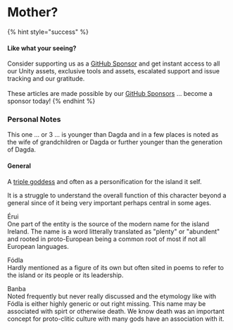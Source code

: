 # Mother?

{% hint style="success" %}
#### Like what your seeing?

Consider supporting us as a [GitHub Sponsor](../../../../../../become-a-sponsor.md) and get instant access to all our Unity assets, exclusive tools and assets, escalated support and issue tracking and our gratitude.\
\
These articles are made possible by our [GitHub Sponsors](https://github.com/sponsors/heathen-engineering) ... become a sponsor today!
{% endhint %}

### Personal Notes

This one ... or 3 ... is younger than Dagda and in a few places is noted as the wife of grandchildren or Dagda or further younger than the generation of Dagda.

#### General

A [triple goddess](../../../../research/disambiguation/triple-persona.md) and often as a personification for the island it self.

It is a struggle to understand the overall function of this character beyond a general since of it being very important perhaps central in some ages.

Érui \
One part of the entity is the source of the modern name for the island Ireland. The name is a word litterally translated as "plenty" or "abundent" and rooted in proto-European being a common root of most if not all European languages.

Fódla\
Hardly mentioned as a figure of its own but often sited in poems to refer to the island or its people or its leadership.&#x20;

Banba\
Noted frequently but never really discussed and the etymology like with Fódla is either highly generic or out right missing. This name may be associated with spirt or otherwise death. We know death was an important concept for proto-clitic culture with many gods have an association with it.
